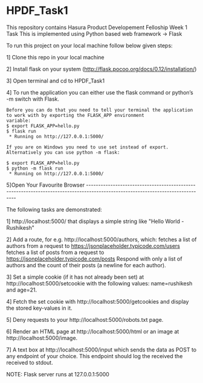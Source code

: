 # HPDF_Task1
This repository contains Hasura Product Developement Felloship Week 1 Task
This is implemented using Python based web framework -> Flask

To run this project on your local machine follow below given steps:

1] Clone this repo in your local machine

2] Install flask on your system (http://flask.pocoo.org/docs/0.12/installation/)

3] Open terminal and cd to HPDF_Task1

4] To run the application you can either use the flask command or python’s -m switch with Flask.

    
    Before you can do that you need to tell your terminal the application to work with by exporting the FLASK_APP environment                          variable:
    $ export FLASK_APP=hello.py
    $ flask run
     * Running on http://127.0.0.1:5000/

    If you are on Windows you need to use set instead of export.
    Alternatively you can use python -m flask:

    $ export FLASK_APP=hello.py
    $ python -m flask run
     * Running on http://127.0.0.1:5000/
     
5]Open Your Favourite Browser -------------------------------------------------------------------------------------------------------------------------------

The following tasks are demonstrated:

1] http://localhost:5000/ that displays a simple string like "Hello World - Rushikesh"

2] Add a route, for e.g. http://localhost:5000/authors, which:
fetches a list of authors from a request to https://jsonplaceholder.typicode.com/users
fetches a list of posts from a request to https://jsonplaceholder.typicode.com/posts
Respond with only a list of authors and the count of their posts (a newline for each author).

3] Set a simple cookie (if it has not already been set) at http://localhost:5000/setcookie with the following values: 
name=rushikesh and age=21.

4] Fetch the set cookie with http://localhost:5000/getcookies and display the stored key-values in it.

5] Deny requests to your http://localhost:5000/robots.txt page. 

6] Render an HTML page at http://localhost:5000/html or an image at http://localhost:5000/image.

7] A text box at http://localhost:5000/input which sends the data as POST to any endpoint of your choice. This endpoint should log the received the received to stdout.
    
NOTE: Flask server runs at 127.0.0.1:5000
